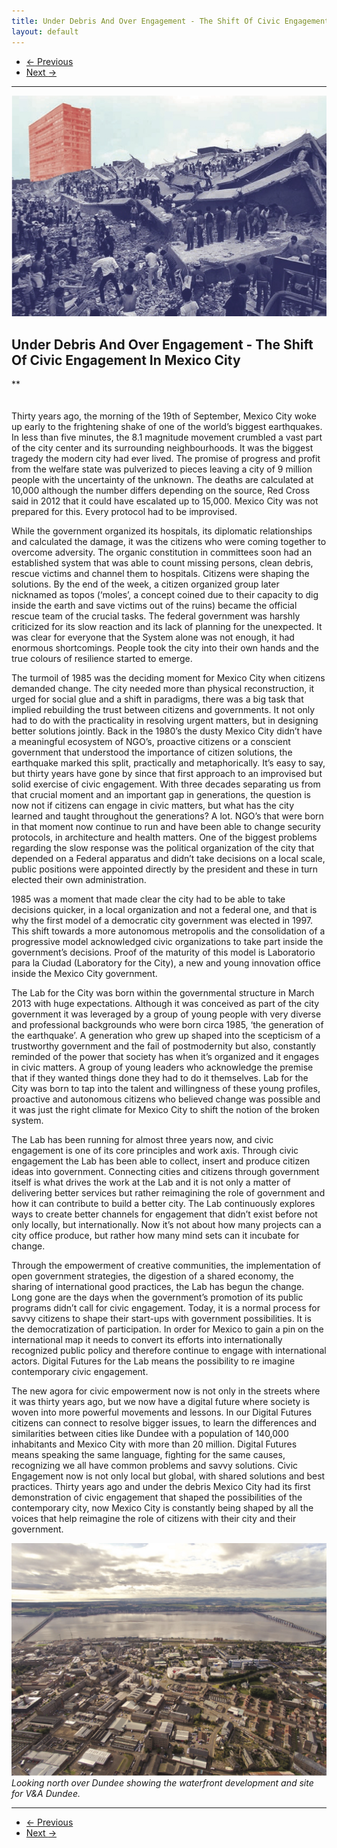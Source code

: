 ```yaml
---
title: Under Debris And Over Engagement - The Shift Of Civic Engagement In Mexico City
layout: default
---
```


<nav aria-label="...">
  <ul class="pager">
    <li class="previous"><a href="05.html"><span aria-hidden="true">&larr;</span> Previous</a></li>
    <li class="next"><a href="07.html">Next <span aria-hidden="true">&rarr;</span></a></li>
  </ul>
</nav>

---

![](images/06a.jpg)

## Under Debris And Over Engagement - The Shift Of Civic Engagement In Mexico City
**
<br />
<br />
<br />
Thirty years ago, the morning of the 19th of September, Mexico City woke up early to the frightening shake of one of the world’s biggest earthquakes. In less than five minutes, the 8.1 magnitude movement crumbled a vast part of the city center and its surrounding neighbourhoods. It was the biggest tragedy the modern city had ever lived. The promise of progress and profit from the welfare state was pulverized to pieces leaving a city of 9 million people with the uncertainty of the unknown. The deaths are calculated at 10,000 although the number differs depending on the source, Red Cross said in 2012 that it could have escalated up to 15,000. Mexico City was not prepared for this. Every protocol had to be improvised.

While the government organized its hospitals, its diplomatic relationships and calculated the damage, it was the citizens who were coming together to overcome adversity. The organic constitution in committees soon had an established system that was able to count missing persons, clean debris, rescue victims and channel them to hospitals. Citizens were shaping the solutions. By the end of the week, a citizen organized group later nicknamed as topos (‘moles’, a concept coined due to their capacity to dig inside the earth and save victims out of the ruins) became the official rescue team of the crucial tasks. The federal government was harshly criticized for its slow reaction and its lack of planning for the unexpected. It was clear for everyone that the System alone was not enough, it had enormous shortcomings. People took the city into their own hands and the true colours of resilience started to emerge.

The turmoil of 1985 was the deciding moment for Mexico City when citizens demanded change. The city needed more than physical reconstruction, it urged for social glue and a shift in paradigms, there was a big task that implied rebuilding the trust between citizens and governments. It not only had to do with the practicality in resolving urgent matters, but in designing better solutions jointly. Back in the 1980’s the dusty Mexico City didn’t have a meaningful ecosystem of NGO’s, proactive citizens or a conscient government that understood the importance of citizen solutions, the earthquake marked this split, practically and metaphorically. It’s easy to say, but thirty years have gone by since that first approach to an improvised but solid exercise of civic engagement. With three decades separating us from that crucial moment and an important gap in generations, the question is now not if citizens can engage in civic matters, but what has the city learned and taught throughout the generations? A lot. NGO’s that were born in that moment now continue to run and have been able to change security protocols, in architecture and health matters. One of the biggest problems regarding the slow response was the political organization of the city that depended on a Federal apparatus and didn’t take decisions on a local scale, public positions were appointed directly by the president and these in turn elected their own administration.

1985 was a moment that made clear the city had to be able to take decisions quicker, in a local organization and not a federal one, and that is why the first model of a democratic city government was elected in 1997. This shift towards a more autonomous metropolis and the consolidation of a progressive model acknowledged civic organizations to take part inside the government’s decisions. Proof of the maturity of this model is Laboratorio para la Ciudad (Laboratory for the City), a new and young innovation office inside the Mexico City government.

The Lab for the City was born within the governmental structure in March 2013 with huge expectations. Although it was conceived as part of the city government it was leveraged by a group of young people with very diverse and professional backgrounds who were born circa 1985, ‘the generation of the earthquake’. A generation who grew up shaped into the scepticism of a trustworthy government and the fail of postmodernity but also, constantly reminded of the power that society has when it’s organized and it engages in civic matters. A group of young leaders who acknowledge the premise that if they wanted things done they had to do it themselves. Lab for the City was born to tap into the talent and willingness of these young profiles, proactive and autonomous citizens who believed change was possible and it was just the right climate for Mexico City to shift the notion of the broken system.

The Lab has been running for almost three years now, and civic engagement is one of its core principles and work axis. Through civic engagement the Lab has been able to collect, insert and produce citizen ideas into government. Connecting cities and citizens through government itself is what drives the work at the Lab and it is not only a matter of delivering better services but rather reimagining the role of government and how it can contribute to build a better city. The Lab continuously explores ways to create better channels for engagement that didn’t exist before not only locally, but internationally. Now it’s not about how many projects can a city office produce, but rather how many mind sets can it incubate for change.

Through the empowerment of creative communities, the implementation of open government strategies, the digestion of a shared economy, the sharing of international good practices, the Lab has begun the change. Long gone are the days when the government’s promotion of its public programs didn’t call for civic engagement. Today, it is a normal process for savvy citizens to shape their start-ups with government possibilities. It is the democratization of participation. In order for Mexico to gain a pin on the international map it needs to convert its efforts into internationally recognized public policy and therefore continue to engage with international actors. Digital Futures for the Lab means the possibility to re imagine contemporary civic engagement.

The new agora for civic empowerment now is not only in the streets where it was thirty years ago, but we now have a digital future where society is woven into more powerful movements and lessons. In our Digital Futures citizens can connect to resolve bigger issues, to learn the differences and similarities between cities like Dundee with a population of 140,000 inhabitants and Mexico City with more than 20 million. Digital Futures means speaking the same language, fighting for the same causes, recognizing we all have common problems and savvy solutions. Civic Engagement now is not only local but global, with shared solutions and best practices. Thirty years ago and under the debris Mexico City had its first demonstration of civic engagement that shaped the possibilities of the contemporary city, now Mexico City is constantly being shaped by all the voices that help reimagine the role of citizens with their city and their government.

![Looking north over Dundee showing the waterfront development and site for V&A Dundee.](images/06b.jpg)
*Looking north over Dundee showing the waterfront development and site for V&A Dundee.*

---

<nav aria-label="...">
  <ul class="pager">
    <li class="previous"><a href="05.html"><span aria-hidden="true">&larr;</span> Previous</a></li>
    <li class="next"><a href="07.html">Next <span aria-hidden="true">&rarr;</span></a></li>
  </ul>
</nav>
